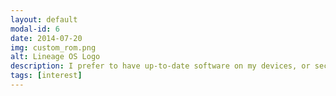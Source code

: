```yaml
---
layout: default
modal-id: 6
date: 2014-07-20
img: custom_rom.png
alt: Lineage OS Logo
description: I prefer to have up-to-date software on my devices, or security reasons and just for enjoying the latest features as well. Aftermarket software support of Android device manufacturers aren't up to par with Apple's, I must concede. I do not however want to spend a fortune on features I can get for a more modest price. The solution is simple (not really). I scoured the internet and taught myself how istall custom ROMs created by honorable devs of the vast internet.
tags: [interest]
---
```

